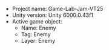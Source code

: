 <!-- UNITY CODE ASSIST INSTRUCTIONS START -->
- Project name: Game-Lab-Jam-VT25
- Unity version: Unity 6000.0.43f1
- Active game object:
  - Name: Enemy
  - Tag: Enemy
  - Layer: Enemy
<!-- UNITY CODE ASSIST INSTRUCTIONS END -->